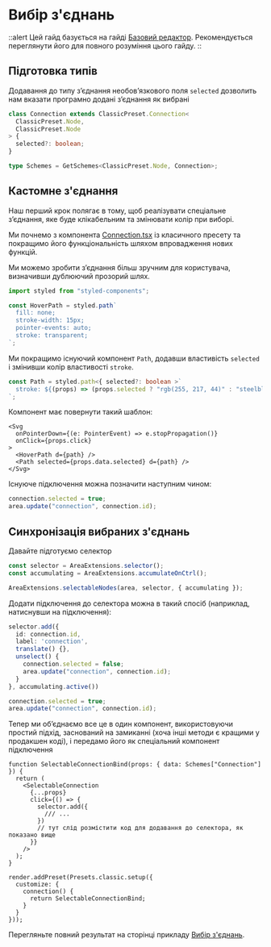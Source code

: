 # Вибір з'єднань

::alert
Цей гайд базується на гайді [Базовий редактор](/uk/docs/guides/basic). Рекомендується переглянути його для повного розуміння цього гайду.
::

## Підготовка типів

Додавання до типу з’єднання необов’язкового поля `selected` дозволить нам вказати програмно додані з’єднання як вибрані

```ts
class Connection extends ClassicPreset.Connection<
  ClassicPreset.Node,
  ClassicPreset.Node
> {
  selected?: boolean;
}

type Schemes = GetSchemes<ClassicPreset.Node, Connection>;
```

## Кастомне з'єднання

Наш перший крок полягає в тому, щоб реалізувати спеціальне з’єднання, яке буде клікабельним та змінювати колір при виборі.

Ми почнемо з компонента [Connection.tsx](https://github.com/retejs/react-render-plugin/blob/next/src/presets/classic/components/Connection.tsx) із класичного пресету та покращимо його функціональність шляхом впровадження нових функцій.

Ми можемо зробити з’єднання більш зручним для користувача, визначивши дублюючий прозорий шлях.

```ts
import styled from "styled-components";

const HoverPath = styled.path`
  fill: none;
  stroke-width: 15px;
  pointer-events: auto;
  stroke: transparent;
`;
```

Ми покращимо існуючий компонент `Path`, додавши властивість `selected` і змінивши колір властивості `stroke`.

```ts
const Path = styled.path<{ selected?: boolean >`
  stroke: ${(props) => (props.selected ? "rgb(255, 217, 44)" : "steelblue")};
`;

```

Компонент має повернути такий шаблон:

```tsx
<Svg
  onPointerDown={(e: PointerEvent) => e.stopPropagation()}
  onClick={props.click}
>
  <HoverPath d={path} />
  <Path selected={props.data.selected} d={path} />
</Svg>
```


Існуюче підключення можна позначити наступним чином:

```ts
connection.selected = true;
area.update("connection", connection.id);
```

## Синхронізація вибраних з'єднань

Давайте підготуємо селектор

```ts
const selector = AreaExtensions.selector();
const accumulating = AreaExtensions.accumulateOnCtrl();

AreaExtensions.selectableNodes(area, selector, { accumulating });
```

Додати підключення до селектора можна в такий спосіб (наприклад, натиснувши на підключення):

```ts
selector.add({
  id: connection.id,
  label: 'connection',
  translate() {},
  unselect() {
    connection.selected = false;
    area.update("connection", connection.id);
  }
}, accumulating.active())

connection.selected = true;
area.update("connection", connection.id);
```

Тепер ми об’єднаємо все це в один компонент, використовуючи простий підхід, заснований на замиканні (хоча інші методи є кращими у продакшен коді), і передамо його як спеціальний компонент підключення

```tsx
function SelectableConnectionBind(props: { data: Schemes["Connection"] }) {
  return (
    <SelectableConnection
      {...props}
      click={() => {
        selector.add({
          /// ...
        })
        // тут слід розмістити код для додавання до селектора, як показано вище
      }}
    />
  );
}

render.addPreset(Presets.classic.setup({
  customize: {
    connection() {
      return SelectableConnectionBind;
    }
  }
}));
```

Перегляньте повний результат на сторінці прикладу [Вибір з'єднань](/uk/examples/selectable-connections).

